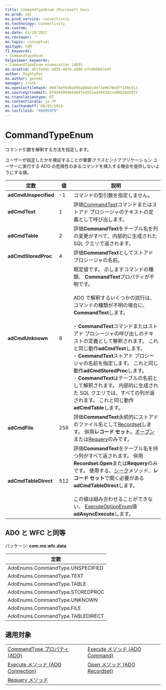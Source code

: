 ```yaml
---
title: CommandTypeEnum |Microsoft Docs
ms.prod: sql
ms.prod_service: connectivity
ms.technology: connectivity
ms.custom: ''
ms.date: 01/19/2017
ms.reviewer: ''
ms.topic: conceptual
apitype: COM
f1_keywords:
- CommandTypeEnum
helpviewer_keywords:
- CommandTypeEnum enumeration [ADO]
ms.assetid: 4b1feb9c-a855-40fe-a906-efe688687e9f
author: MightyPen
ms.author: genemi
manager: jroth
ms.openlocfilehash: 09874df6d9e09da8b6dc0df3e9670e4ff130c511
ms.sourcegitcommit: 074d44994b6e84fe4552ad4843d2ce0882b92871
ms.translationtype: MT
ms.contentlocale: ja-JP
ms.lasthandoff: 06/05/2019
ms.locfileid: "66695979"
---
```

# <a name="commandtypeenum"></a>CommandTypeEnum
コマンド引数を解釈する方法を指定します。  
  
 ユーザーが指定したかを検証することが重要*クラスヒント*アプリケーション ユーザーに実行する ADO の危険性のあるコマンドを挿入する機会を提供しないようにする値。  
  
|定数|値|説明|  
|--------------|-----------|-----------------|  
|**adCmdUnspecified**|-1|コマンドの型引数を指定しません。|  
|**adCmdText**|1|評価[CommandText](../../../ado/reference/ado-api/commandtext-property-ado.md)コマンドまたはストアド プロシージャのテキストの定義として呼び出します。|  
|**adCmdTable**|2|評価**CommandText**をテーブル名を列の変更がすべて、内部的に生成された SQL クエリで返されます。|  
|**adCmdStoredProc**|4|評価**CommandText**としてストアド プロシージャの名前。|  
|**adCmdUnknown**|8|既定値です。 示しますコマンドの種類、 **CommandText**プロパティが不明です。<br /><br /> ADO で解釈するいくつかの試行は、コマンドの種類が不明の場合に、 **CommandText**します。<br /><br /> -   **CommandText**コマンドまたはストアド プロシージャの呼び出しのテキストの定義として解釈されます。 これと同じ動作**adCmdText**します。<br />-   **CommandText**ストアド プロシージャの名前を指定します。 これと同じ動作**adCmdStoredProc**します。<br />-   **CommandText**はテーブルの名前として解釈されます。 内部的に生成された SQL クエリでは、すべての列が返されます。 これと同じ動作**adCmdTable**します。|  
|**adCmdFile**|256|評価**CommandText**永続的にストアドのファイル名として[Recordset](../../../ado/reference/ado-api/recordset-object-ado.md)します。 併用**レコード セット**。[オープン](../../../ado/reference/ado-api/open-method-ado-recordset.md)または[Requery](../../../ado/reference/ado-api/requery-method.md)のみです。|  
|**adCmdTableDirect**|512|評価**CommandText**をテーブル名を持つ列がすべて返されます。 併用**Recordset.Open**または**Requery**のみです。 使用する、[シーク](../../../ado/reference/ado-api/seek-method.md)メソッド、**レコード セット**で開く必要がある**adCmdTableDirect**します。<br /><br /> この値は組み合わせることができない、 [ExecuteOptionEnum](../../../ado/reference/ado-api/executeoptionenum.md)値**adAsyncExecute**します。|  
  
## <a name="adowfc-equivalent"></a>ADO と WFC と同等  
 パッケージ: **com.ms.wfc.data**  
  
|定数|  
|--------------|  
|AdoEnums.CommandType.UNSPECIFIED|  
|AdoEnums.CommandType.TEXT|  
|AdoEnums.CommandType.TABLE|  
|AdoEnums.CommandType.STOREDPROC|  
|AdoEnums.CommandType.UNKNOWN|  
|AdoEnums.CommandType.FILE|  
|AdoEnums.CommandType.TABLEDIRECT|  
  
## <a name="applies-to"></a>適用対象  
  
|||  
|-|-|  
|[CommandType プロパティ (ADO)](../../../ado/reference/ado-api/commandtype-property-ado.md)|[Execute メソッド (ADO Command)](../../../ado/reference/ado-api/execute-method-ado-command.md)|  
|[Execute メソッド (ADO Connection)](../../../ado/reference/ado-api/execute-method-ado-connection.md)|[Open メソッド (ADO Recordset)](../../../ado/reference/ado-api/open-method-ado-recordset.md)|  
|[Requery メソッド](../../../ado/reference/ado-api/requery-method.md)||
